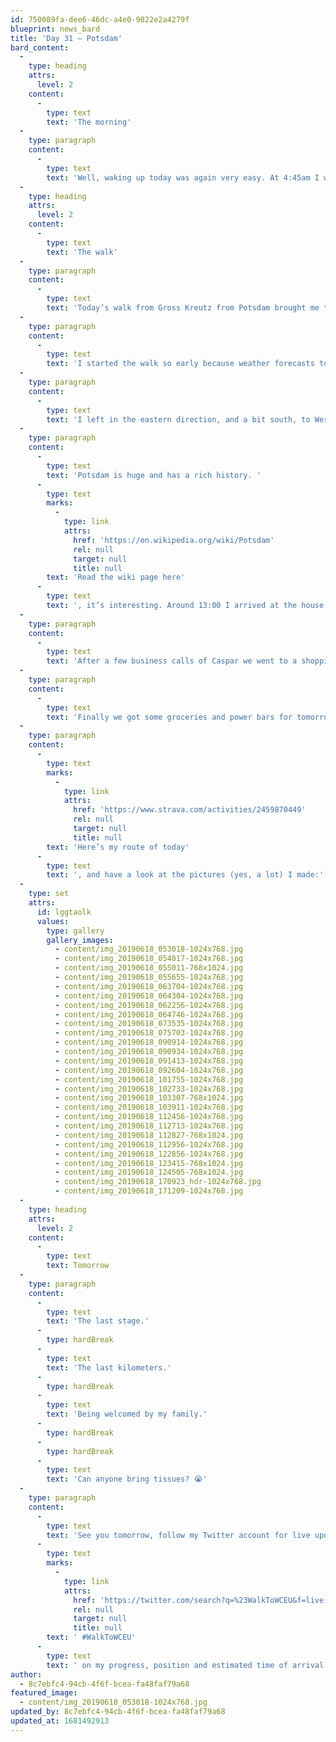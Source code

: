 ```yaml
---
id: 750089fa-dee6-46dc-a4e0-9822e2a4279f
blueprint: news_bard
title: 'Day 31 – Potsdam'
bard_content:
  -
    type: heading
    attrs:
      level: 2
    content:
      -
        type: text
        text: 'The morning'
  -
    type: paragraph
    content:
      -
        type: text
        text: 'Well, waking up today was again very easy. At 4:45am I was awake… I took a fast shower, got dressed, packed my bag and grabbed the prepared breakfast the hotel made for me. At 5:27 I started walking.'
  -
    type: heading
    attrs:
      level: 2
    content:
      -
        type: text
        text: 'The walk'
  -
    type: paragraph
    content:
      -
        type: text
        text: 'Today’s walk from Gross Kreutz from Potsdam brought me though a rather diverse landscape. Small hills, forests, agricultural areas and orchards.'
  -
    type: paragraph
    content:
      -
        type: text
        text: 'I started the walk so early because weather forecasts told me it was going to be very hot, above 30 degrees Celsius. I know my body operates well in temperatures in the 25 degrees Celsius range, but walking 30 kilometers with a 10kg backpack is another thing. I just wanted to be ready before the temperature hits it’s highest value today.'
  -
    type: paragraph
    content:
      -
        type: text
        text: 'I left in the eastern direction, and a bit south, to Werder, across the Havel. On my right side I saw the Schwielowsee, a recreational lake. I thought about getting in the water, to take a swim, but I didn’t do it. Just kept on walking. From Geltow it was just a few kilometers to get to Potsdam.'
  -
    type: paragraph
    content:
      -
        type: text
        text: 'Potsdam is huge and has a rich history. '
      -
        type: text
        marks:
          -
            type: link
            attrs:
              href: 'https://en.wikipedia.org/wiki/Potsdam'
              rel: null
              target: null
              title: null
        text: 'Read the wiki page here'
      -
        type: text
        text: ', it’s interesting. Around 13:00 I arrived at the house of Tina and Caspar. They were very welcome and made me feel at home. I had a quick shower first, then I was invited to join lunch. I nice vegan meal prepped by Chef Caspar.'
  -
    type: paragraph
    content:
      -
        type: text
        text: 'After a few business calls of Caspar we went to a shopping mall, because I needed to buy some things. Yes, I’m a bit vague, because people who are going to get those things might read this blog…'
  -
    type: paragraph
    content:
      -
        type: text
        text: 'Finally we got some groceries and power bars for tomorrow, and we all did some work. I wrote this blog, Tina was creating some jewelry and Caspar did a little MC thing for WCEU.'
  -
    type: paragraph
    content:
      -
        type: text
        marks:
          -
            type: link
            attrs:
              href: 'https://www.strava.com/activities/2459870449'
              rel: null
              target: null
              title: null
        text: 'Here’s my route of today'
      -
        type: text
        text: ', and have a look at the pictures (yes, a lot) I made:'
  -
    type: set
    attrs:
      id: lggtaolk
      values:
        type: gallery
        gallery_images:
          - content/img_20190618_053018-1024x768.jpg
          - content/img_20190618_054817-1024x768.jpg
          - content/img_20190618_055011-768x1024.jpg
          - content/img_20190618_055655-1024x768.jpg
          - content/img_20190618_063704-1024x768.jpg
          - content/img_20190618_064304-1024x768.jpg
          - content/img_20190618_062256-1024x768.jpg
          - content/img_20190618_064746-1024x768.jpg
          - content/img_20190618_073535-1024x768.jpg
          - content/img_20190618_075703-1024x768.jpg
          - content/img_20190618_090914-1024x768.jpg
          - content/img_20190618_090934-1024x768.jpg
          - content/img_20190618_091413-1024x768.jpg
          - content/img_20190618_092604-1024x768.jpg
          - content/img_20190618_101755-1024x768.jpg
          - content/img_20190618_102733-1024x768.jpg
          - content/img_20190618_103307-768x1024.jpg
          - content/img_20190618_103911-1024x768.jpg
          - content/img_20190618_112456-1024x768.jpg
          - content/img_20190618_112713-1024x768.jpg
          - content/img_20190618_112827-768x1024.jpg
          - content/img_20190618_112956-1024x768.jpg
          - content/img_20190618_122856-1024x768.jpg
          - content/img_20190618_123415-768x1024.jpg
          - content/img_20190618_124505-768x1024.jpg
          - content/img_20190618_170923_hdr-1024x768.jpg
          - content/img_20190618_171209-1024x768.jpg
  -
    type: heading
    attrs:
      level: 2
    content:
      -
        type: text
        text: Tomorrow
  -
    type: paragraph
    content:
      -
        type: text
        text: 'The last stage.'
      -
        type: hardBreak
      -
        type: text
        text: 'The last kilometers.'
      -
        type: hardBreak
      -
        type: text
        text: 'Being welcomed by my family.'
      -
        type: hardBreak
      -
        type: hardBreak
      -
        type: text
        text: 'Can anyone bring tissues? 😭'
  -
    type: paragraph
    content:
      -
        type: text
        text: 'See you tomorrow, follow my Twitter account for live updates or follow the hashtag'
      -
        type: text
        marks:
          -
            type: link
            attrs:
              href: 'https://twitter.com/search?q=%23WalkToWCEU&f=live'
              rel: null
              target: null
              title: null
        text: ' #WalkToWCEU'
      -
        type: text
        text: ' on my progress, position and estimated time of arrival at the Estrel hotel.'
author:
  - 8c7ebfc4-94cb-4f6f-bcea-fa48faf79a68
featured_image:
  - content/img_20190618_053018-1024x768.jpg
updated_by: 8c7ebfc4-94cb-4f6f-bcea-fa48faf79a68
updated_at: 1681492913
---
```

